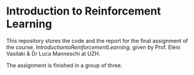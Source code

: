 # Introduction to Reinforcement Learning
This repository stores the code and the report for the final assignment of the course, $Introduction to Reinforcement Learning$, given by Prof. Eleni Vasilaki &amp; Dr Luca Manneschi at UZH.

The assignment is finished in a group of three.


